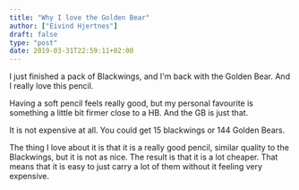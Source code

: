 ```yaml
---
title: "Why I love the Golden Bear"
author: ["Eivind Hjertnes"]
draft: false
type: "post"
date: 2019-03-31T22:59:11+02:00
---
```


I just finished a pack of Blackwings, and I'm back with the Golden Bear.
And I really love this pencil.

Having a soft pencil feels really good, but my personal favourite is
something a little bit firmer close to a HB. And the GB is just that.

It is not expensive at all. You could get 15 blackwings or 144 Golden
Bears.

The thing I love about it is that it is a really good pencil, similar
quality to the Blackwings, but it is not as nice. The result is that it
is a lot cheaper. That means that it is easy to just carry a lot of them
without it feeling very expensive.
